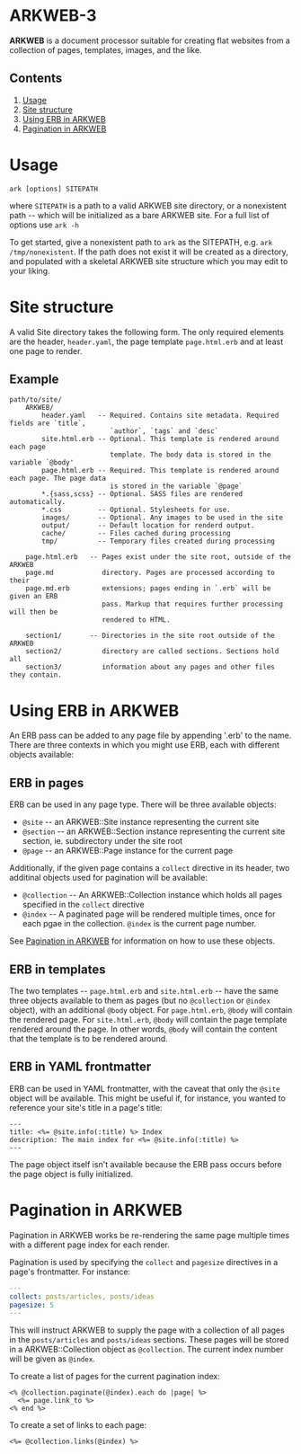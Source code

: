 # ARKWEB-3

__ARKWEB__ is a document processor suitable for creating flat websites from a
collection of pages, templates, images, and the like.

## Contents

1. [Usage](#usage)
1. [Site structure](#structure)
1. [Using ERB in ARKWEB](#erb)
1. [Pagination in ARKWEB](#pagination)

<a id="usage"></a>
# Usage

`ark [options] SITEPATH`

where `SITEPATH` is a path to a valid ARKWEB site directory, or a nonexistent
path -- which will be initialized as a bare ARKWEB site. For a full list of
options use `ark -h`

To get started, give a nonexistent path to `ark` as the SITEPATH, e.g. `ark
/tmp/nonexistent`. If the path does not exist it will be created as a directory,
and populated with a skeletal ARKWEB site structure which you may edit to your
liking.



<a id="structure"></a>
# Site structure

A valid Site directory takes the following form. The only required elements are
the header, `header.yaml`, the page template `page.html.erb`  and at least one
page to render.


## Example

```
path/to/site/
    ARKWEB/
        header.yaml   -- Required. Contains site metadata. Required fields are `title`,
                         `author`, `tags` and `desc`
        site.html.erb -- Optional. This template is rendered around each page
                         template. The body data is stored in the variable `@body'
        page.html.erb -- Required. This template is rendered around each page. The page data
                         is stored in the variable `@page`
        *.{sass,scss} -- Optional. SASS files are rendered automatically.
        *.css         -- Optional. Stylesheets for use.
        images/       -- Optional. Any images to be used in the site
        output/       -- Default location for renderd output.
        cache/        -- Files cached during processing
        tmp/          -- Temporary files created during processing

    page.html.erb   -- Pages exist under the site root, outside of the ARKWEB
    page.md            directory. Pages are processed according to their
    page.md.erb        extensions; pages ending in `.erb` will be given an ERB
                       pass. Markup that requires further processing will then be
                       rendered to HTML.

    section1/       -- Directories in the site root outside of the ARKWEB
    section2/          directory are called sections. Sections hold all
    section3/          information about any pages and other files they contain.
```


<a id="erb"></a>
# Using ERB in ARKWEB

An ERB pass can be added to any page file by appending '.erb' to the name. There
are three contexts in which you might use ERB, each with different objects
available:


## ERB in pages

ERB can be used in any page type. There will be three available objects:

* `@site`    -- an ARKWEB::Site instance representing the current site
* `@section` -- an ARKWEB::Section instance representing the current site
                section, ie. subdirectory under the site root
* `@page`    -- an ARKWEB::Page instance for the current page

Additionally, if the given page contains a `collect` directive in its header,
two additinal objects used for pagination will be available:

* `@collection` -- An ARKWEB::Collection instance which holds all pages
                   specified in the `collect` directive
* `@index`      -- A paginated page will be rendered multiple times, once for
                   each pgae in the collection. `@index` is the current page
                   number.

See [Pagination in ARKWEB](#pagination) for information on how to use these
objects.


## ERB in templates

The two templates -- `page.html.erb` and `site.html.erb` -- have the same three
objects available to them as pages (but no `@collection` or `@index` object),
with an additional `@body` object. For `page.html.erb`, `@body` will contain the
rendered page. For `site.html.erb`, `@body` will contain the page template
rendered around the page. In other words, `@body` will contain the content that
the template is to be rendered around.


## ERB in YAML frontmatter

ERB can be used in YAML frontmatter, with the caveat that only the `@site`
object will be available. This might be useful if, for instance, you wanted to
reference your site's title in a page's title:

```erb
---
title: <%= @site.info(:title) %> Index
description: The main index for <%= @site.info(:title) %>
---
```

The page object itself isn't available because the ERB pass occurs before the
page object is fully initialized.

<a id="pagination"></a>
# Pagination in ARKWEB

Pagination in ARKWEB works be re-rendering the same page multiple times with a
different page index for each render.

Pagination is used by specifying the `collect` and `pagesize` directives in a
page's frontmatter. For instance:

```yaml
---
collect: posts/articles, posts/ideas
pagesize: 5
---
```

This will instruct ARKWEB to supply the page with a collection of all pages in
the `posts/articles` and `posts/ideas` sections. These pages will be stored in a
ARKWEB::Collection object as `@collection`. The current index number will be
given as `@index`.

To create a list of pages for the current pagination index:

```erb
<% @collection.paginate(@index).each do |page| %>
  <%= page.link_to %>
<% end %>
```

To create a set of links to each page:

```erb
<%= @collection.links(@index) %>
```

